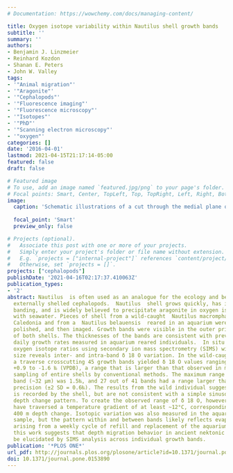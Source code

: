 ```yaml
---
# Documentation: https://wowchemy.com/docs/managing-content/

title: Oxygen isotope variability within Nautilus shell growth bands
subtitle: ''
summary: ''
authors:
- Benjamin J. Linzmeier
- Reinhard Kozdon
- Shanan E. Peters
- John W. Valley
tags:
- '"Animal migration"'
- '"Aragonite"'
- '"Cephalopods"'
- '"Fluorescence imaging"'
- '"Fluorescence microscopy"'
- '"Isotopes"'
- '"PhD"'
- '"Scanning electron microscopy"'
- '"oxygen"'
categories: []
date: '2016-04-01'
lastmod: 2021-04-15T21:17:14-05:00
featured: false
draft: false

# Featured image
# To use, add an image named `featured.jpg/png` to your page's folder.
# Focal points: Smart, Center, TopLeft, Top, TopRight, Left, Right, BottomLeft, Bottom, BottomRight.
image:
  caption: 'Schematic illustrations of a cut through the medial plane of a Nautilus and full thickness shell wall at the aperture and CLFM image of Nautilus shell showing inclined banding visible by CLFM in the outer prismatic layer relative to actively growing surface of the shell.'
  
  focal_point: 'Smart'
  preview_only: false

# Projects (optional).
#   Associate this post with one or more of your projects.
#   Simply enter your project's folder or file name without extension.
#   E.g. `projects = ["internal-project"]` references `content/project/deep-learning/index.md`.
#   Otherwise, set `projects = []`.
projects: ["cephalopods"]
publishDate: '2021-04-16T02:17:37.410063Z'
publication_types:
- '2'
abstract: Nautilus  is often used as an analogue for the ecology and behavior of extinct
  externally shelled cephalopods.  Nautilus  shell grows quickly, has internal growth
  banding, and is widely believed to precipitate aragonite in oxygen isotope equilibrium
  with seawater. Pieces of shell from a wild-caught  Nautilus macromphalus  from New
  Caledonia and from a  Nautilus belauensis  reared in an aquarium were cast in epoxy,
  polished, and then imaged. Growth bands were visible in the outer prismatic layer
  of both shells. The thicknesses of the bands are consistent with previously reported
  daily growth rates measured in aquarium reared individuals.  In situ  analysis of
  oxygen isotope ratios using secondary ion mass spectrometry (SIMS) with 10 μm beam-spot
  size reveals inter- and intra-band δ 18 O variation. In the wild-caught sample,
  a traverse crosscutting 45 growth bands yielded δ 18 O values ranging 2.5‰, from
  +0.9 to -1.6 ‰ (VPDB), a range that is larger than that observed in many serial
  sampling of entire shells by conventional methods. The maximum range within a single
  band (~32 μm) was 1.5‰, and 27 out of 41 bands had a range larger than instrumental
  precision (±2 SD = 0.6‰). The results from the wild individual suggest depth migration
  is recorded by the shell, but are not consistent with a simple sinusoidal, diurnal
  depth change pattern. To create the observed range of δ 18 O, however, this  Nautilus  must
  have traversed a temperature gradient of at least ~12°C, corresponding to approximately
  400 m depth change. Isotopic variation was also measured in the aquarium-reared
  sample, but the pattern within and between bands likely reflects evaporative enrichment
  arising from a weekly cycle of refill and replacement of the aquarium water. Overall,
  this work suggests that depth migration behavior in ancient nektonic mollusks could
  be elucidated by SIMS analysis across individual growth bands.
publication: '*PLOS ONE*'
url_pdf: http://journals.plos.org/plosone/article?id=10.1371/journal.pone.0153890
doi: 10.1371/journal.pone.0153890
---
```

